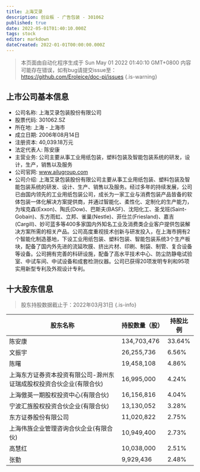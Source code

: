 ```yaml
---
title: 上海艾录
description: 创业板 - 广告包装 - 301062
published: true
date: 2022-05-01T01:40:10.000Z
tags: stock
editor: markdown
dateCreated: 2022-01-01T00:00:00.000Z
---
```


> 本页面由自动化程序生成于 Sun May 01 2022 01:40:10 GMT+0800
> 内容可能存在错误，如有bug请提交issue至：https://github.com/Eroleice/doc-pi/issues
{.is-warning}

## 上市公司基本信息
- 公司名称: 上海艾录包装股份有限公司
- 股票代码: 301062.SZ
- 所在地: 上海 - 上海市
- 成立日期: 2006年08月14日
- 注册资本: 40,039.18万元
- 法定代表人: 陈安康
- 主营业务: 公司主要从事工业用纸包装，塑料包装及智能包装系统的研发，设计，生产，销售以及服务
- 公司官网: www.ailugroup.com
- 公司介绍: 上海艾录包装股份有限公司主要从事工业用纸包装、塑料包装及智能包装系统的研发、设计、生产、销售以及服务。经过多年的持续发展，公司已由国内领先的工业用纸包装公司，成长为一家工业与消费包装产品皆备的软体包装一体化解决方案提供商，并通过智能化、柔性化、定制化的生产能力，为埃克森(Exxon)、陶氏(Dow)、巴斯夫(BASF)、沈阳化工、圣戈班(Saint-Gobain)、东方雨虹、立邦、雀巢(Nestle)、菲仕兰(Friesland)、嘉吉(Cargill)、妙可蓝多等400多家国内外知名工业及消费类企业客户提供包装解决方案所需的相关产品。公司高度重视技术创新与研发投入，在上海市拥有2个智能化制造基地，下设工业用纸包装、塑料包装、智能包装系统3个生产板块，配备了国内外先进的流延吹膜、挤出片材、印刷、制袋、制管、复合设备等设备。公司拥有完善的科研设施，配备了高水平技术中心、防尘防静电试验室、中试车间、中试设备和成套检测仪器。公司已获得20项发明专利和95项实用新型专利及外观设计专利。


## 十大股东信息
> 股东持股数据截止于：2022年03月31日
{.is-info}

| 股东名称 | 持股数量（股） | 持股比例 |
| --- | --- | --- |
| 陈安康 | 134,703,476 | 33.64% |
| 文振宇 | 26,255,736 | 6.56% |
| 陈曙 | 19,458,108 | 4.86% |
| 上海东方证券资本投资有限公司-滁州东证瑞成股权投资合伙企业(有限合伙) | 16,995,000 | 4.24% |
| 上海傲英一期股权投资中心(有限合伙) | 16,156,816 | 4.04% |
| 宁波汇旌股权投资合伙企业(有限合伙) | 13,130,052 | 3.28% |
| 东方证券股份有限公司 | 11,020,822 | 2.75% |
| 上海伟旌企业管理咨询合伙企业(有限合伙) | 10,949,400 | 2.73% |
| 高慧红 | 10,038,000 | 2.51% |
| 张勤 | 9,929,436 | 2.48% |





